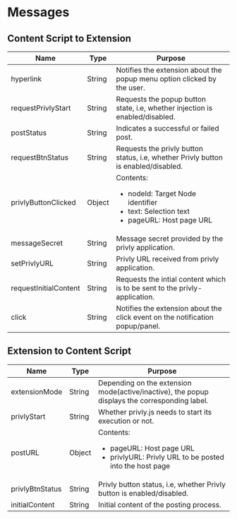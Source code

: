 # Messages #

## Content Script to Extension ##

| Name | Type | Purpose |
|------| ------------ | -------- |
| hyperlink | String | Notifies the extension about the popup menu option clicked by the user. |
| requestPrivlyStart | String | Requests the popup button state, i.e, whether injection is enabled/disabled. |
| postStatus | String | Indicates a successful or failed post. |
| requestBtnStatus | String | Requests the privly button status, i.e, whether Privly button is enabled/disabled. |
| privlyButtonClicked | Object | Contents: <ul><li>nodeId: Target Node identifier</li><li>text: Selection text</li><li>pageURL: Host page URL</li></ul> |
| messageSecret | String | Message secret provided by the privly application. |
| setPrivlyURL | String | Privly URL received from privly application. |
| requestInitialContent | String | Requests the intial content which is to be sent to the privly-application. |
| click | String | Notifies the extension about the click event on the notification popup/panel. |

## Extension to Content Script ##

| Name | Type | Purpose |
|------| ------------ | -------- |
| extensionMode | String | Depending on the extension mode(active/inactive), the popup displays the corresponding label. |
| privlyStart | String | Whether privly.js needs to start its execution or not. |
| postURL | Object | Contents: <ul><li>pageURL: Host page URL</li><li>privlyURL: Privly URL to be posted into the host page</li></ul> |
| privlyBtnStatus | String | Privly button status, i.e, whether Privly button is enabled/disabled. |
| initialContent | String | Initial content of the posting process. |
